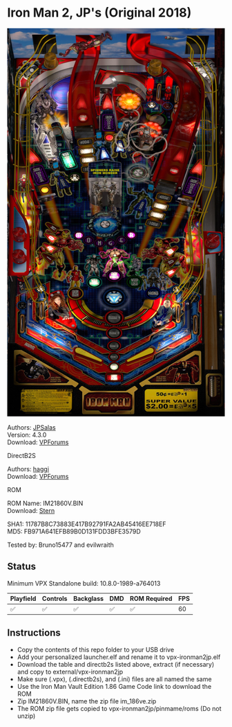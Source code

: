 # Iron Man 2, JP's (Original 2018)

![Table Preview](https://github.com/evilwraith/vpx-images/blob/main/vpx-ironman2jp.jpg)

Authors: [JPSalas](https://www.vpforums.org/index.php?showuser=277)  
Version: 4.3.0  
Download: [VPForums](https://www.vpforums.org/index.php?app=downloads&showfile=13613)

DirectB2S

Authors: [haggi](https://www.vpforums.org/index.php?showuser=1220)  
Download: [VPForums](https://www.vpforums.org/index.php?app=downloads&showfile=15731)

ROM

ROM Name: IM21860V.BIN  
Download: [Stern](https://sternpinball.com/?post_type=game_code&s=iron+man)  

SHA1: 11787B8C73883E417B92791FA2AB45416EE718EF  
MD5:  FB971A641EFB89B0D131FDD3BFE3579D 

Tested by: Bruno15477 and evilwraith

## Status 

Minimum VPX Standalone build: 10.8.0-1989-a764013

| Playfield | Controls | Backglass | DMD | ROM Required | FPS | 
|-----------|----------|-----------|-----|--------------|-----|
| :white_check_mark: | :white_check_mark: | :white_check_mark: | :white_check_mark: | :white_check_mark: | 60 |

## Instructions

- Copy the contents of this repo folder to your USB drive
- Add your personalized launcher.elf and rename it to vpx-ironman2jp.elf
- Download the table and directb2s listed above, extract (if necessary) and copy to external/vpx-ironman2jp
- Make sure (.vpx), (.directb2s), and (.ini) files are all named the same
- Use the Iron Man Vault Edition 1.86 Game Code link to download the ROM
- Zip IM21860V.BIN, name the zip file im_186ve.zip
- The ROM zip file gets copied to vpx-ironman2jp/pinmame/roms (Do not unzip)
